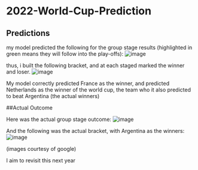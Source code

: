 # 2022-World-Cup-Prediction

 ## Predictions
 my model predicted the following for the group stage results (highlighted in green means they will follow into the play-offs):
 ![image](https://github.com/lwebbern/2022-World-Cup-Prediction/assets/107919998/baae5bca-ef93-463a-b194-2e410b4037e4)

thus, i built the following bracket, and at each staged marked the winner and loser.
![image](https://github.com/lwebbern/2022-World-Cup-Prediction/assets/107919998/99ccb73b-315e-4029-bd46-739c8b9f2034)

My model correctly predicted France as the winner, and predicted Netherlands as the winner of the world cup, the team who it also predicted to beat Argentina (the actual winners)

##Actual Outcome

Here was the actual group stage outcome:
![image](https://github.com/lwebbern/2022-World-Cup-Prediction/assets/107919998/082370ac-701d-4a23-8279-d4483ff878e9)


And the following was the actual bracket, with Argentina as the winners:
![image](https://github.com/lwebbern/2022-World-Cup-Prediction/assets/107919998/0a575a26-4d38-4883-abb2-2090a9fea754)

(images courtesy of google)

I aim to revisit this next year

